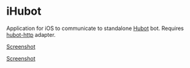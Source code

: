 iHubot
======

Application for iOS to communicate to standalone [Hubot](http://hubot.github.com/) bot. Requires [hubot-http](https://github.com/darvin/hubot-http) adapter.

[Screenshot](http://darvin.github.com/iHubot/images/screen0-big.png)

[Screenshot](http://darvin.github.com/iHubot/images/screen1-big.png)